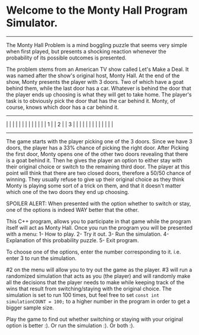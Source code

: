 # Welcome to the Monty Hall Program Simulator.
-------------------------------------------------

The Monty Hall Problem is a mind boggling puzzle that seems very simple when first played,
but presents a shocking reaction whenever the probability of its possible outcomes is presented.

The problem stems from an American TV show called Let's Make a Deal.
It was named after the show's original host, Monty Hall.
At the end of the show, Monty presents the player with 3 doors. Two of which have a goat behind them, 
while the last door has a car. Whatever is behind the door that the player ends up choosing is what they will get to take home.
The player's task is to obviously pick the door that has the car behind it. Monty, of course, knows which door has a car behind it.

---------    ---------    ---------
|       |    |       |    |       |
|       |    |       |    |       |
|   1   |    |   2   |    |   3   |
|       |    |       |    |       |
|       |    |       |    |       |
---------    ---------    ---------

The game starts with the player picking one of the 3 doors.
Since we have 3 doors, the player has a 33% chance of picking the right door.
After Picking the first door, Monty opens one of the other two doors revealing that there is a goat behind it.
Then he gives the player an option to either stay with their original choice or switch to the remaining third door.
The player at this point will think that there are two closed doors, therefore a 50/50 chance of winning.
They usually refuse to give up their original choice as they think Monty is playing some sort of a trick on them,
and that it doesn't matter which one of the two doors they end up choosing.

SPOILER ALERT: When presented with the option whether to switch or stay, one of the options is indeed WAY better that the other.

This C++ program, allows you to participate in that game while the program itself will act as Monty Hall.
Once you run the program you will be presented with a menu:
1- How to play.
2- Try it out.
3- Run the simulation.
4- Explanation of this probability puzzle.
5- Exit program.

To choose one of the options, enter the number corresponding to it. i.e. enter 3 to run the simulation.

#2 on the menu will allow you to try out the game as the player.
#3 will run a randomized simulation that acts as you (the player)
and will randomly make all the decisions that the player needs to make while keeping
track of the wins that result from switching/staying with the original choice.
The simulation is set to run 100 times, but feel free to set
``` const int simulationCOUNT = 100; ```
to a higher number in the program in order to get a bigger sample size.

Play the game to find out whether switching or staying with your original option is better :).
Or run the simulation :).
Or both :).
